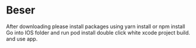 # Beser
After downloading please install packages using yarn install or npm install
Go into IOS folder and run pod install
double click white xcode project
build.
and use app.
